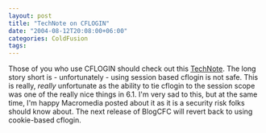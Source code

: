 ```yaml
---
layout: post
title: "TechNote on CFLOGIN"
date: "2004-08-12T20:08:00+06:00"
categories: ColdFusion 
tags: 
---
```


Those of you who use CFLOGIN should check out this <a href="http://www.macromedia.com/support/coldfusion/ts/documents/loginstorage_caching.htm?pss=rss_coldfusion_19490">TechNote</a>. The long story short is - unfortunately - using session based cflogin is not safe. This is really, <i>really</i> unfortunate as the ability to tie cflogin to the session scope was one of the really nice things in 6.1. I'm very sad to this, but at the same time, I'm happy Macromedia posted about it as it is a security risk folks should know about. The next release of BlogCFC will revert back to using cookie-based cflogin.